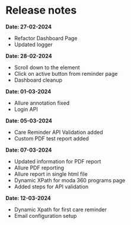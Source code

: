 # Release notes
**Date: 27-02-2024**
- Refactor Dashboard Page
- Updated logger

**Date: 28-02-2024**
- Scroll down to the element
- Click on active button from reminder page
- Dashboard cleanup

**Date: 01-03-2024**
- Allure annotation fixed
- Login API

**Date: 05-03-2024**
- Care Reminder API Validation added
- Custom PDF test report added

**Date: 07-03-2024**
- Updated information for PDF report
- Allure PDF reporting
- Allure report in single html file
- Dynamic XPath for moda 360 programs page
- Added steps for API validation

**Date: 12-03-2024**
- Dynamic Xpath for first care reminder
- Email configuration setup
